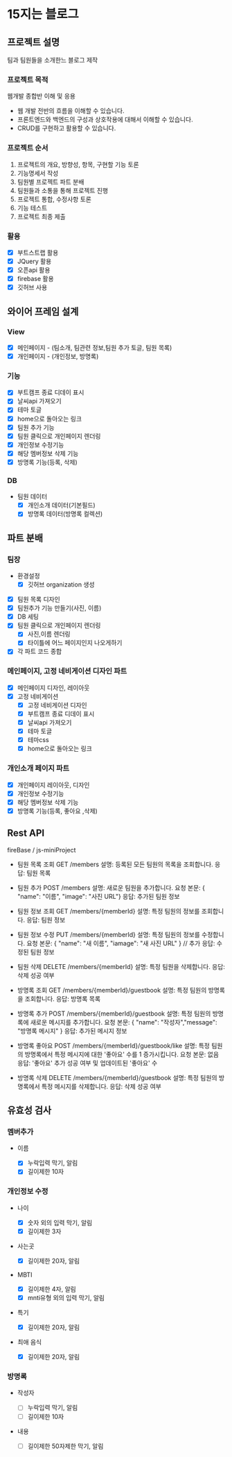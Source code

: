 # 15지는 블로그

## 프로젝트 설명

팀과 팀원들을 소개한느 블로그 제작

### 프로젝트 목적

웹개발 종합반 이해 및 응용

- 웹 개발 전반의 흐름을 이해할 수 있습니다.
- 프론트엔드와 백엔드의 구성과 상호작용에 대해서 이해할 수 있습니다.
- CRUD를 구현하고 활용할 수 있습니다.

### 프로젝트 순서

1. 프로젝트의 개요, 방향성, 항목, 구현할 기능 토론
2. 기능명세서 작성
3. 팀원별 프로젝트 파트 분배
4. 팀원들과 소통을 통해 프로젝트 진행
5. 프로젝트 통합, 수정사항 토론
6. 기능 테스트
7. 프로젝트 최종 제출

### 활용

- [x] 부트스트랩 활용
- [x] JQuery 활용
- [x] 오픈api 활용
- [x] firebase 활용
- [x] 깃허브 사용

## 와이어 프레임 설계

### View

- [x] 메인페이지 - (팀소개, 팀관련 정보,팀원 추가 토글, 팀원 목록)
- [x] 개인페이지 - (개인정보, 방명록)

### 기능

- [x] 부트캠프 종료 디데이 표시
- [x] 날씨api 가져오기
- [x] 테마 토글
- [x] home으로 돌아오는 링크
- [x] 팀원 추가 기능
- [x] 팀원 클릭으로 개인페이지 렌더링
- [x] 개인정보 수정기능
- [x] 해당 멤버정보 삭제 기능
- [x] 방명록 기능(등록, 삭제)

### DB

- 팀원 데이터
  - [x] 개인소개 데이터(기본필드)
  - [x] 방명록 데이터(방명록 컬렉션)

## 파트 분배

### 팀장

- 환경설정
  - [x] 깃허브 organization 생성
- [x] 팀원 목록 디자인
- [x] 팀원추가 기능 만들기(사진, 이름)
- [x] DB 세팅
- [x] 팀원 클릭으로 개인페이지 렌더링
  - [x] 사진,이름 렌더링
  - [x] 타이틀에 어느 페이지인지 나오게하기
- [x] 각 파트 코드 종합

### 메인페이지, 고정 네비게이션 디자인 파트

- [x] 메인페이지 디자인, 레이아웃
- [x] 고정 네비게이션
  - [x] 고정 네비게이션 디자인
  - [x] 부트캠프 종료 디데이 표시
  - [x] 날씨api 가져오기
  - [x] 테마 토글
  - [x] 테마css
  - [x] home으로 돌아오는 링크

### 개인소개 페이지 파트

- [x] 개인페이지 레이아웃, 디자인
- [x] 개인정보 수정기능
- [x] 해당 멤버정보 삭제 기능
- [x] 방명록 기능(등록, 좋아요 ,삭제)

## Rest API

fireBase / js-miniProject

- 팀원 목록 조회
  GET /members
  설명: 등록된 모든 팀원의 목록을 조회합니다.
  응답: 팀원 목록

- 팀원 추가
  POST /members
  설명: 새로운 팀원을 추가합니다.
  요청 본문: { "name": "이름", "image": "사진 URL"}
  응답: 추가된 팀원 정보

- 팀원 정보 조회
  GET /members/{memberId}
  설명: 특정 팀원의 정보를 조회합니다.
  응답: 팀원 정보

- 팀원 정보 수정
  PUT /members/{memberId}
  설명: 특정 팀원의 정보를 수정합니다.
  요청 본문: { "name": "새 이름", "iamage": "새 사진 URL" } // 추가
  응답: 수정된 팀원 정보

- 팀원 삭제
  DELETE /members/{memberId}
  설명: 특정 팀원을 삭제합니다.
  응답: 삭제 성공 여부

- 방명록 조회
  GET /members/{memberId}/guestbook
  설명: 특정 팀원의 방명록을 조회합니다.
  응답: 방명록 목록

- 방명록 추가
  POST /members/{memberId}/guestbook
  설명: 특정 팀원의 방명록에 새로운 메시지를 추가합니다.
  요청 본문: { "name": "작성자","message": "방명록 메시지" }
  응답: 추가된 메시지 정보

- 방명록 좋아요
  POST /members/{memberId}/guestbook/like
  설명: 특정 팀원의 방명록에서 특정 메시지에 대한 '좋아요' 수를 1 증가시킵니다.
  요청 본문: 없음
  응답: '좋아요' 추가 성공 여부 및 업데이트된 '좋아요' 수

- 방명록 삭제
  DELETE /members/{memberId}/guestbook
  설명: 특정 팀원의 방명록에서 특정 메시지를 삭제합니다.
  응답: 삭제 성공 여부

## 유효성 검사

### 멤버추가

- 이름

  - [x] 누락입력 막기, 알림
  - [x] 길이제한 10자

### 개인정보 수정

- 나이

  - [x] 숫자 외의 입력 막기, 알림
  - [x] 길이제한 3자

- 사는곳

  - [x] 길이제한 20자, 알림

- MBTI

  - [x] 길이제한 4자, 알림
  - [x] mnti유형 외의 입력 막기, 알림

- 특기

  - [x] 길이제한 20자, 알림

- 최애 음식

  - [x] 길이제한 20자, 알림

### 방명록

- 작성자

  - [ ] 누락입력 막기, 알림
  - [ ] 길이제한 10자

- 내용

  - [ ] 길이제한 50자제한 막기, 알림

